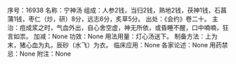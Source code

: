 序号：16938
名称：宁神汤
组成：人参2钱，当归2钱，熟地2钱，茯神1钱，石菖蒲1钱，枣仁（炒，研）8分，远志6分，炙草5分。
出处：《会约》卷二十。
主治：痘成浆之时，气血外出，自心舍空虚，神无所依，或昏睡不醒，口中喃喃，狂言如祟。
加减：None
功效：None
用法用量：灯心汤送下。
制备方法：上为末，猪心血为丸，辰砂（水飞）为衣。
临床应用：None
各家论述：None
用药禁忌：None
附注：None
